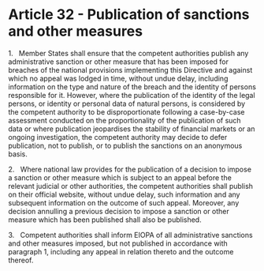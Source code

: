 # Article 32 - Publication of sanctions and other measures


1.   Member States shall ensure that the competent authorities publish any administrative sanction or other measure that has been imposed for breaches of the national provisions implementing this Directive and against which no appeal was lodged in time, without undue delay, including information on the type and nature of the breach and the identity of persons responsible for it. However, where the publication of the identity of the legal persons, or identity or personal data of natural persons, is considered by the competent authority to be disproportionate following a case-by-case assessment conducted on the proportionality of the publication of such data or where publication jeopardises the stability of financial markets or an ongoing investigation, the competent authority may decide to defer publication, not to publish, or to publish the sanctions on an anonymous basis.

2.   Where national law provides for the publication of a decision to impose a sanction or other measure which is subject to an appeal before the relevant judicial or other authorities, the competent authorities shall publish on their official website, without undue delay, such information and any subsequent information on the outcome of such appeal. Moreover, any decision annulling a previous decision to impose a sanction or other measure which has been published shall also be published.

3.   Competent authorities shall inform EIOPA of all administrative sanctions and other measures imposed, but not published in accordance with paragraph 1, including any appeal in relation thereto and the outcome thereof.
